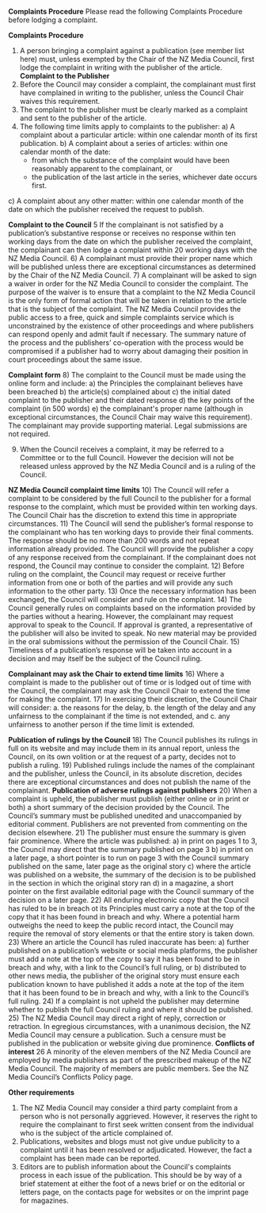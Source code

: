 **Complaints Procedure**
Please read the following Complaints Procedure before lodging a complaint.

**Complaints Procedure**
1) A person bringing a complaint against a publication (see member list here) must, unless exempted by the Chair of the NZ Media Council, first lodge the complaint in writing with the publisher of the article.
**Complaint to the Publisher**
2) Before the Council may consider a complaint, the complainant must first have complained in writing to the publisher, unless the Council Chair waives this requirement.
3) The complaint to the publisher must be clearly marked as a complaint and sent to the publisher of the article.
4) The following time limits apply to complaints to the publisher:
a) A complaint about a particular article: within one calendar month of its first publication.
b) A complaint about a series of articles: within one calendar month of the date:
    * from which the substance of the complaint would have been reasonably apparent to the complainant, or
    * the publication of the last article in the series, whichever date occurs first.

c) A complaint about any other matter: within one calendar month of the date on which the publisher received the request to publish.

**Complaint to the Council**
5 If the complainant is not satisfied by a publication’s substantive response or receives no response within ten working days from the date on which the publisher received the complaint, the complainant can then lodge a complaint within 20 working days with the NZ Media Council.
6) A complainant must provide their proper name which will be published unless there are exceptional circumstances as determined by the Chair of the NZ Media Council. 
7) A complainant will be asked to sign a waiver in order for the NZ Media Council to consider the complaint. The purpose of the waiver is to ensure that a complaint to the NZ Media Council is the only form of formal action that will be taken in relation to the article that is the subject of the complaint. The NZ Media Council provides the public access to a free, quick and simple complaints service which is unconstrained by the existence of other proceedings and where publishers can respond openly and admit fault if necessary. The summary nature of the process and the publishers’ co-operation with the process would be compromised if a publisher had to worry about damaging their position in court proceedings about the same issue.

**Complaint form**
8) The complaint to the Council must be made using the online form and include:
a) the Principles the complainant believes have been breached
b) the article(s) complained about
c) the initial dated complaint to the publisher and their dated response
d) the key points of the complaint (in 500 words)
e) the complainant's proper name (although in exceptional circumstances, the Council Chair may waive this requirement).
The complainant may provide supporting material. Legal submissions are not required.

9) When the Council receives a complaint, it may be referred to a Committee or to the full Council. However the decision will not be released unless approved by the NZ Media Council and is a ruling of the Council.

**NZ Media Council complaint time limits**
10) The Council will refer a complaint to be considered by the full Council to the publisher for a formal response to the complaint, which must be provided within ten working days. The Council Chair has the discretion to extend this time in appropriate circumstances.
11) The Council will send the publisher’s formal response to the complainant who has ten working days to provide their final comments. The response should be no more than 200 words and not repeat information already provided. The Council will provide the publisher a copy of any response received from the complainant. If the complainant does not respond, the Council may continue to consider the complaint.
12) Before ruling on the complaint, the Council may request or receive further information from one or both of the parties and will provide any such information to the other party.
13) Once the necessary information has been exchanged, the Council will consider and rule on the complaint.
14) The Council generally rules on complaints based on the information provided by the parties without a hearing. However, the complainant may request approval to speak to the Council. If approval is granted, a representative of the publisher will also be invited to speak. No new material may be provided in the oral submissions without the permission of the Council Chair.
15) Timeliness of a publication’s response will be taken into account in a decision and may itself be the subject of the Council ruling.

**Complainant may ask the Chair to extend time limits**
16) Where a complaint is made to the publisher out of time or is lodged out of time with the Council, the complainant may ask the Council Chair to extend the time for making the complaint.
17) In exercising their discretion, the Council Chair will consider:
            a. the reasons for the delay,
            b. the length of the delay and any unfairness to the complainant if the time is not extended, and
            c. any unfairness to another person if the time limit is extended.

**Publication of rulings by the Council**
18) The Council publishes its rulings in full on its website and may include them in its annual report, unless the Council, on its own volition or at the request of a party, decides not to publish a ruling.
19) Published rulings include the names of the complainant and the publisher, unless the Council, in its absolute discretion, decides there are exceptional circumstances and does not publish the name of the complainant.
**Publication of adverse rulings against publishers**
20) When a complaint is upheld, the publisher must publish (either online or in print or both) a short summary of the decision provided by the Council. The Council’s summary must be published unedited and unaccompanied by editorial comment. Publishers are not prevented from commenting on the decision elsewhere.
21) The publisher must ensure the summary is given fair prominence. Where the article was published:
    a) in print on pages 1 to 3, the Council may direct that the summary published on page 3
    b) in print on a later page, a short pointer is to run on page 3 with the Council summary published on the same, later page as the original story
    c) where the article was published on a website, the summary of the decision is to be published in the section in which the original story ran
    d) in a magazine, a short pointer on the first available editorial page with the Council summary of the decision on a later page.
22) All enduring electronic copy that the Council has ruled to be in breach ot its Principles must carry a note at the top of the copy that it has been found in breach and why. Where a potential harm outweighs the need to keep the public record intact, the Council may require the removal of story elements or that the entire story is taken down.
23) Where an article the Council has ruled inaccurate has been:
a) further published on a publication’s website or social media platforms, the publisher must add a note at the top of the copy to say it has been found to be in breach and why, with a link to the Council’s full ruling, or
b) distributed to other news media, the publisher of the original story must ensure each publication known to have published it adds a note at the top of the item that it has been found to be in breach and why, with a link to the Council’s full ruling. 
24) If a complaint is not upheld the publisher may determine whether to publish the full Council ruling and where it should be published.
25) The NZ Media Council may direct a right of reply, correction or retraction. In egregious circumstances, with a unanimous decision, the NZ Media Council may censure a publication. Such a censure must be published in the publication or website giving due prominence.
**Conflicts of interest**
26 A minority of the eleven members of the NZ Media Council are employed by media publishers as part of the prescribed makeup of the NZ Media Council. The majority of members are public members. See the NZ Media Council’s Conflicts Policy page.

**Other requirements**
1) The NZ Media Council may consider a third party complaint from a person who is not personally aggrieved. However, it reserves the right to require the complainant to first seek written consent from the individual who is the subject of the article complained of.
2) Publications, websites and blogs must not give undue publicity to a complaint until it has been resolved or adjudicated. However, the fact a complaint has been made can be reported.
3) Editors are to publish information about the Council's complaints process in each issue of the publication. This should be by way of a brief statement at either the foot of a news brief or on the editorial or letters page, on the contacts page for websites or on the imprint page for magazines.
